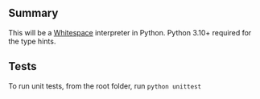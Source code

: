 ## Summary
This will be a [Whitespace](https://esolangs.org/wiki/Whitespace) interpreter in Python.
Python 3.10+ required for the type hints.

## Tests
To run unit tests, from the root folder, run `python unittest`